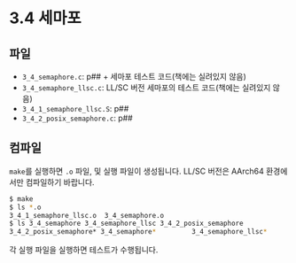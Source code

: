 # 3.4 세마포

## 파일

- `3_4_semaphore.c`: p## + 세마포 테스트 코드(책에는 실려있지 않음)
- `3_4_semaphore_llsc.c`: LL/SC 버전 세마포의 테스트 코드(책에는 실려있지 않음)
- `3_4_1_semaphore_llsc.S`: p##
- `3_4_2_posix_semaphore.c`: p##

## 컴파일

`make`를 실행하면 `.o` 파일, 및 실행 파일이 생성됩니다. LL/SC 버전은 AArch64 환경에서만 컴파일하기 바랍니다.

```sh
$ make
$ ls *.o
3_4_1_semaphore_llsc.o  3_4_semaphore.o
$ ls 3_4_semaphore 3_4_semaphore_llsc 3_4_2_posix_semaphore
3_4_2_posix_semaphore* 3_4_semaphore*         3_4_semaphore_llsc*
```

각 실행 파일을 실행하면 테스트가 수행됩니다.
